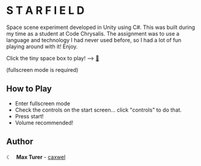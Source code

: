 # S T A R  F I E L D

Space scene experiment developed in Unity using C#.
This was built during my time as a student at Code Chrysalis.
The assignment was to use a language and technology I had never used before, so I had a lot of fun playing around with it! Enjoy.

Click the tiny space box to play! --> [🌌](https://caxwel.github.io/star-field/index.html)

(fullscreen mode is required)

## How to Play

* Enter fullscreen mode
* Check the controls on the start screen... click "controls" to do that.
* Press start!
* Volume recommended!

## Author
☾　**Max Turer** - [caxwel](https://github.com/caxwel)